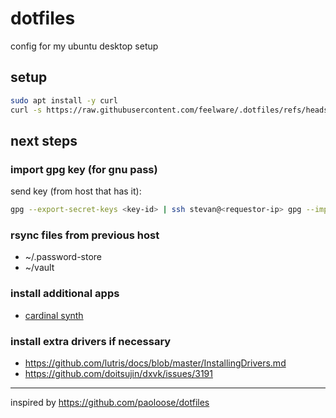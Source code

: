 # dotfiles

config for my ubuntu desktop setup

## setup

```bash
sudo apt install -y curl
curl -s https://raw.githubusercontent.com/feelware/.dotfiles/refs/heads/main/setup.sh | bash
```

## next steps

### import gpg key (for gnu pass)

send key (from host that has it):

```bash
gpg --export-secret-keys <key-id> | ssh stevan@<requestor-ip> gpg --import
```

### rsync files from previous host

- ~/.password-store
- ~/vault

### install additional apps

- [cardinal synth](https://github.com/DISTRHO/Cardinal/releases/latest)

### install extra drivers if necessary

- https://github.com/lutris/docs/blob/master/InstallingDrivers.md
- https://github.com/doitsujin/dxvk/issues/3191

---

inspired by https://github.com/paoloose/dotfiles
